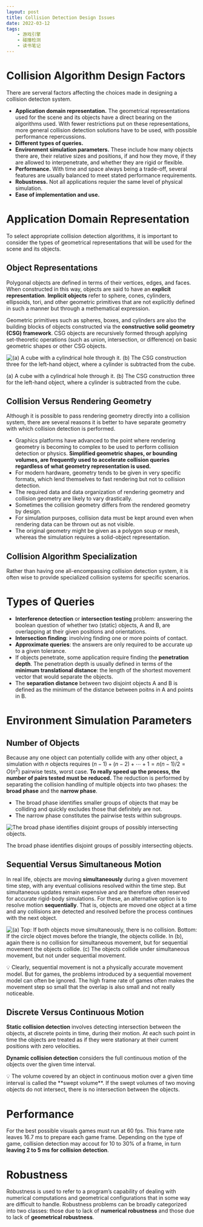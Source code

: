 ```yaml
---
layout: post
title: Collision Detection Design Issues 
date: 2022-03-12
tags:
    - 游戏引擎
    - 碰撞检测
    - 读书笔记
---
```


# Collision Algorithm Design Factors

There are serveral factors affecting the choices made in designing a collision detecton system.

- **Application domain representation.** The geometrical representations used for the scene and its objects have a direct bearing on the algorithms used. With fewer restrictions put on these representations, more general collision detection solutions have to be used, with possible performance repercussions.
- **Different types of queries.**
- **Environment simulation parameters.** These include how many objects there are, their relative sizes and positions, if and how they move, if they are allowed to interpenetrate, and whether they are rigid or flexible.
- **Performance.** With time and space always being a trade-off, several features are usually balanced to meet stated performance requirements.
- **Robustness.** Not all applications requier the same level of physical simulation.
- **Ease of implementation and use.**

# Application Domain Representation

To select appropriate collision detection algorithms, it is important to consider the types of geometrical representations that will be used for the scene and its objects.

## Object Representations

Polygonal objects are defined in terms of their vertices, edges, and faces. When constructed in this way, objects are said to have an **explicit representation**. **Implicit objects** refer to sphere, cones, cylinders, ellipsoids, tori, and other geometric primitives that are not explicitly defined in such a manner but through a methematical expression.

Geometric primitives such as spheres, boxes, and cylinders are also the building blocks of objects constructed via the **constructive solid geometry (CSG) framework**. CSG objects are recursively formed through applying set-theoretic operations (such as union, intersection, or difference) on basic geometric shapes or other CSG objects.

![(a) A cube with a cylindrical hole through it. (b) The CSG construction three for the left-hand object, where a cylinder is subtracted from the cube.](/assets/images/2022-03-12-collision-detection-design-issues/csg.png)

(a) A cube with a cylindrical hole through it. (b) The CSG construction three for the left-hand object, where a cylinder is subtracted from the cube.

## Collision Versus Rendering Geometry

Although it is possible to pass rendering geometry directly into a collision system, there are several reasons it is better to have separate geometry with which collision detection is performed.

- Graphics platforms have advanced to the point where rendering geometry is becoming to complex to be used to perform collision detection or physics. **Simplified geometric shapes, or bounding volumes, are frequently used to accelerate collision queries regardless of what geometry representation is used.**
- For modern hardware, geometry tends to be given in very specific formats, which lend themselves to fast rendering but not to collision detection.
- The required data and data organization of rendering geometry and collision geometry are likely to vary drastically.
- Sometimes the collision geometry differs from the rendered geometry by design.
- For simulation purposes, collision data must be kept around even when rendering data can be thrown out as not visible.
- The original geometry might be given as a polygon soup or mesh, whereas the simulation requires a solid-object representation.

## Collision Algorithm Specialization

Rather than having one all-encompassing collision detection system, it is often wise to provide specialized collision systems for specific scenarios.

# Types of Queries

- **Interference detection** or **intersection testing** problem: answering the boolean question of whether two (static) objects, A and B, are overlapping at their given positions and orientations.
- **Intersection finding**: involving finding one or more points of contact.
- **Approximate queries**: the answers are only required to be accurate up to a given tolerance.
- If objects penetrate, some application require finding the **penetration depth**. The penetration depth is usually defined in terms of the **minimum translational distance**: the length of the shortest movement vector that would separate the objects.
- The **separation distance** between two disjoint objects A and B is defined as the minimum of the distance between poitns in A and points in B.

# Environment Simulation Parameters

## Number of Objects

Because any one object can potentially collide with any other object, a simulation with $n$ objects requires $(n-1)+(n-2)+\cdots+1 = n(n-1)/2 = O(n^2)$ pairwise tests, worst case. **To really speed up the process, the number of pairs tested must be reduced.** The reduction is performed by separating the collision handling of multiple objects into two phases: the **broad phase** and the **narrow phase**.

- The broad phase identifies smaller groups of objects that may be colliding and quickly excludes those that definitely are not.
- The narrow phase constitutes the pairwise tests within subgroups.

![The broad phase identifies disjoint groups of possibly intersecting objects.](/assets/images/2022-03-12-collision-detection-design-issues/broad-phase.png)

The broad phase identifies disjoint groups of possibly intersecting objects.

## Sequential Versus Simultaneous Motion

In real life, objects are moving **simultaneously** during a given movement time step, with any eventual collisions resolved within the time step. But simultaneous updates remain expensive and are therefore often reserved for accurate rigid-body simulations. For these, an alternative option is to resolve motion **sequentially**. That is, objects are moved one object at a time and any collisions are detected and resolved before the process continues with the next object.

![(a) Top: If both objects move simultaneously, there is no collision. Bottom: If the circle object moves before the triangle, the objects collide. In (b), again there is no collision for simultaneous movement, but for sequential movement the objects collide. (c) The objects collide under simultaneous movement, but not under sequential movement.](/assets/images/2022-03-12-collision-detection-design-issues/sequential-versus-simultaneous-motion.png)

<aside>
💡 Clearly, sequential movement is not a physically accurate movement model. But for games, the problems introduced by a sequential movement model can often be ignored. The high frame rate of games often makes the movement step so small that the overlap is also small and not really noticeable.

</aside>

## Discrete Versus Continuous Motion

**Static collision detection** involves detecting intersection between the objects, at discrete points in time, during their motion. At each such point in time the objects are treated as if they were stationary at their current positions with zero velocities.

**Dynamic collision detection** considers the full continuous motion of the objects over the given time interval.

<aside>
💡 The volume covered by an object in continuous motion over a given time interval is called the **swept volume**. If the swept volumes of two moving objects do not intersect, there is no intersection between the objects.

</aside>

# Performance

For the best possible visuals games must run at 60 fps. This frame rate leaves 16.7 ms to prepare each game frame. Depending on the type of game, collision detection may accout for 10 to 30% of a frame, in turn **leaving 2 to 5 ms for collision detection**.

# Robustness

Robustness is used to refer to a program’s capability of dealing with numerical computations and geometrical configurations that in some way are difficult to handle. Robustness problems can be broadly categorized into two classes: those due to lack of **numerical robustness** and those due to lack of **geometrical robustness**.